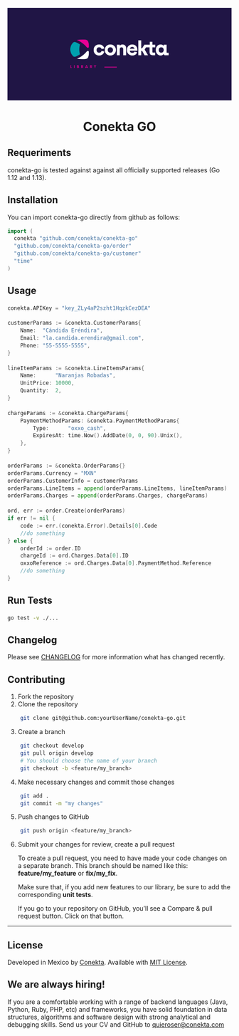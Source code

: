 <div align="center">
  
![banner](readme_files/banner.png)

# Conekta GO

</div>

## Requeriments

conekta-go is tested against against all officially supported releases (Go 1.12 and 1.13).

## Installation

You can import conekta-go directly from github as follows:

```go
import (
  conekta "github.com/conekta/conekta-go"
  "github.com/conekta/conekta-go/order"
  "github.com/conekta/conekta-go/customer"
  "time"
)
```

## Usage

```go
conekta.APIKey = "key_ZLy4aP2szht1HqzkCezDEA"

customerParams := &conekta.CustomerParams{
	Name:  "Cándida Eréndira",
	Email: "la.candida.erendira@gmail.com",
	Phone: "55-5555-5555",
}

lineItemParams := &conekta.LineItemsParams{
	Name:      "Naranjas Robadas",
	UnitPrice: 10000,
	Quantity:  2,
}

chargeParams := &conekta.ChargeParams{
	PaymentMethodParams: &conekta.PaymentMethodParams{
		Type:      "oxxo_cash",
		ExpiresAt: time.Now().AddDate(0, 0, 90).Unix(),
	},
}

orderParams := &conekta.OrderParams{}
orderParams.Currency = "MXN"
orderParams.CustomerInfo = customerParams
orderParams.LineItems = append(orderParams.LineItems, lineItemParams)
orderParams.Charges = append(orderParams.Charges, chargeParams)

ord, err := order.Create(orderParams)
if err != nil {
	code := err.(conekta.Error).Details[0].Code
	//do something
} else {
	orderId := order.ID
	chargeId := ord.Charges.Data[0].ID
	oxxoReference := ord.Charges.Data[0].PaymentMethod.Reference
	//do something
}
```

## Run Tests

```bash
go test -v ./...
```

## Changelog

Please see [CHANGELOG](CHANGELOG.md) for more information what has changed recently.

## Contributing

1. Fork the repository
2. Clone the repository
```bash
    git clone git@github.com:yourUserName/conekta-go.git
```
3. Create a branch
```bash
    git checkout develop
    git pull origin develop
    # You should choose the name of your branch
    git checkout -b <feature/my_branch>
```
4. Make necessary changes and commit those changes
```bash
    git add .
    git commit -m "my changes"
```
5. Push changes to GitHub
```bash
    git push origin <feature/my_branch>
```
6. Submit your changes for review, create a pull request

   To create a pull request, you need to have made your code changes on a separate branch. This branch should be named like this: **feature/my_feature** or **fix/my_fix**.

   Make sure that, if you add new features to our library, be sure to add the corresponding **unit tests**.

   If you go to your repository on GitHub, you’ll see a Compare & pull request button. Click on that button.

***

## License

Developed in Mexico by [Conekta](https://www.conekta.com). Available with [MIT License](LICENSE).

## We are always hiring!

If you are a comfortable working with a range of backend languages (Java, Python, Ruby, PHP, etc) and frameworks, you have solid foundation in data structures, algorithms and software design with strong analytical and debugging skills. Send us your CV and GitHub to quieroser@conekta.com
